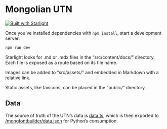 # Mongolian UTN

[![Built with Starlight](https://astro.badg.es/v2/built-with-starlight/tiny.svg)](https://starlight.astro.build)

Once you’ve installed dependencies with `npm install`, start a development server:

```sh
npm run dev
```

Starlight looks for .md or .mdx files in the “src/content/docs/” directory. Each file is exposed as a route based on its file name.

Images can be added to “src/assets/” and embedded in Markdown with a relative link.

Static assets, like favicons, can be placed in the “public/” directory.

## Data

The source of truth of the UTN’s data is [data.ts](data.ts), which is then exported to [/mongfontbuilder/data.json](/mongfontbuilder/data.json) for Python’s consumption.
